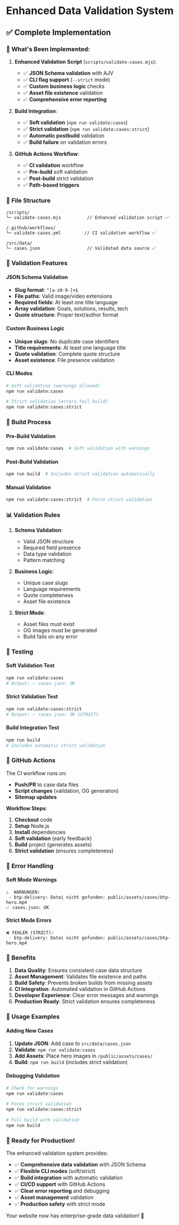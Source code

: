 # Enhanced Data Validation System

## ✅ **Complete Implementation**

### 🎯 **What's Been Implemented:**

1. **Enhanced Validation Script** (`scripts/validate-cases.mjs`):
   - ✅ **JSON Schema validation** with AJV
   - ✅ **CLI flag support** (`--strict` mode)
   - ✅ **Custom business logic** checks
   - ✅ **Asset file existence** validation
   - ✅ **Comprehensive error reporting**

2. **Build Integration**:
   - ✅ **Soft validation** (`npm run validate:cases`)
   - ✅ **Strict validation** (`npm run validate:cases:strict`)
   - ✅ **Automatic postbuild** validation
   - ✅ **Build failure** on validation errors

3. **GitHub Actions Workflow**:
   - ✅ **CI validation** workflow
   - ✅ **Pre-build** soft validation
   - ✅ **Post-build** strict validation
   - ✅ **Path-based triggers**

### 📁 **File Structure**

```
/scripts/
└─ validate-cases.mjs          // Enhanced validation script ✅

/.github/workflows/
└─ validate-cases.yml         // CI validation workflow ✅

/src/data/
└─ cases.json                  // Validated data source ✅
```

### 🔧 **Validation Features**

#### **JSON Schema Validation**
- **Slug format**: `^[a-z0-9-]+$`
- **File paths**: Valid image/video extensions
- **Required fields**: At least one title language
- **Array validation**: Goals, solutions, results, tech
- **Quote structure**: Proper text/author format

#### **Custom Business Logic**
- **Unique slugs**: No duplicate case identifiers
- **Title requirements**: At least one language title
- **Quote validation**: Complete quote structure
- **Asset existence**: File presence validation

#### **CLI Modes**
```bash
# Soft validation (warnings allowed)
npm run validate:cases

# Strict validation (errors fail build)
npm run validate:cases:strict
```

### 🚀 **Build Process**

#### **Pre-Build Validation**
```bash
npm run validate:cases  # Soft validation with warnings
```

#### **Post-Build Validation**
```bash
npm run build  # Includes strict validation automatically
```

#### **Manual Validation**
```bash
npm run validate:cases:strict  # Force strict validation
```

### 📊 **Validation Rules**

1. **Schema Validation**:
   - Valid JSON structure
   - Required field presence
   - Data type validation
   - Pattern matching

2. **Business Logic**:
   - Unique case slugs
   - Language requirements
   - Quote completeness
   - Asset file existence

3. **Strict Mode**:
   - Asset files must exist
   - OG images must be generated
   - Build fails on any error

### 🧪 **Testing**

#### **Soft Validation Test**
```bash
npm run validate:cases
# Output: ✅ cases.json: OK
```

#### **Strict Validation Test**
```bash
npm run validate:cases:strict
# Output: ✅ cases.json: OK (STRICT)
```

#### **Build Integration Test**
```bash
npm run build
# Includes automatic strict validation
```

### 🔄 **GitHub Actions**

The CI workflow runs on:
- **Push/PR** to case data files
- **Script changes** (validation, OG generation)
- **Sitemap updates**

**Workflow Steps**:
1. **Checkout** code
2. **Setup** Node.js
3. **Install** dependencies
4. **Soft validation** (early feedback)
5. **Build** project (generates assets)
6. **Strict validation** (ensures completeness)

### 📝 **Error Handling**

#### **Soft Mode Warnings**
```
⚠️  WARNUNGEN:
 - btp-delivery: Datei nicht gefunden: public/assets/cases/btp-hero.mp4
✅ cases.json: OK
```

#### **Strict Mode Errors**
```
❌ FEHLER (STRICT):
 - btp-delivery: Datei nicht gefunden: public/assets/cases/btp-hero.mp4
```

### 🎯 **Benefits**

1. **Data Quality**: Ensures consistent case data structure
2. **Asset Management**: Validates file existence and paths
3. **Build Safety**: Prevents broken builds from missing assets
4. **CI Integration**: Automated validation in GitHub Actions
5. **Developer Experience**: Clear error messages and warnings
6. **Production Ready**: Strict validation ensures completeness

### 🔧 **Usage Examples**

#### **Adding New Cases**
1. **Update JSON**: Add case to `src/data/cases.json`
2. **Validate**: `npm run validate:cases`
3. **Add Assets**: Place hero images in `/public/assets/cases/`
4. **Build**: `npm run build` (includes strict validation)

#### **Debugging Validation**
```bash
# Check for warnings
npm run validate:cases

# Force strict validation
npm run validate:cases:strict

# Full build with validation
npm run build
```

### 🎉 **Ready for Production!**

The enhanced validation system provides:

- ✅ **Comprehensive data validation** with JSON Schema
- ✅ **Flexible CLI modes** (soft/strict)
- ✅ **Build integration** with automatic validation
- ✅ **CI/CD support** with GitHub Actions
- ✅ **Clear error reporting** and debugging
- ✅ **Asset management** validation
- ✅ **Production safety** with strict mode

Your website now has enterprise-grade data validation! 🚀
